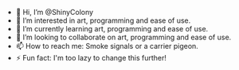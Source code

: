 - 👋 Hi, I’m @ShinyColony
- 👀 I’m interested in art, programming and ease of use.
- 🌱 I’m currently learning art, programming and ease of use.
- 💞️ I’m looking to collaborate on art, programming and ease of use.
- 📫 How to reach me: Smoke signals or a carrier pigeon.
- ⚡ Fun fact: I'm too lazy to change this further!

<!---
ShinyColony/ShinyColony is a ✨ special ✨ repository because its `README.md` (this file) appears on your GitHub profile.
You can click the Preview link to take a look at your changes.
--->
